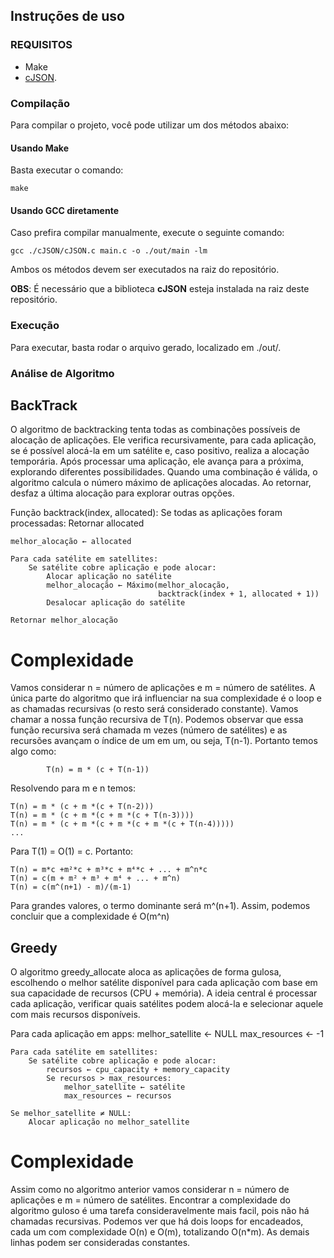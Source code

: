 ## Instruções de uso

### REQUISITOS
- Make
- [cJSON](https://github.com/DaveGamble/cJSON).

### Compilação
Para compilar o projeto, você pode utilizar um dos métodos abaixo:

#### Usando Make
Basta executar o comando:
```
make
```
#### Usando GCC diretamente
Caso prefira compilar manualmente, execute o seguinte comando:
```
gcc ./cJSON/cJSON.c main.c -o ./out/main -lm
```
Ambos os métodos devem ser executados na raiz do repositório.

**OBS**: É necessário que a biblioteca **cJSON** esteja instalada na raiz deste repositório.

### Execução

Para executar, basta rodar o arquivo gerado, localizado em ./out/.

### Análise de Algoritmo

## BackTrack

O algoritmo de backtracking tenta todas as combinações possíveis de alocação de aplicações. Ele verifica recursivamente, para cada aplicação, se é possível alocá-la em um satélite e, caso positivo, realiza a alocação temporária. Após processar uma aplicação, ele avança para a próxima, explorando diferentes possibilidades. Quando uma combinação é válida, o algoritmo calcula o número máximo de aplicações alocadas. Ao retornar, desfaz a última alocação para explorar outras opções.

Função backtrack(index, allocated):
    Se todas as aplicações foram processadas:
        Retornar allocated

    melhor_alocação ← allocated

    Para cada satélite em satellites:
        Se satélite cobre aplicação e pode alocar:
            Alocar aplicação no satélite
            melhor_alocação ← Máximo(melhor_alocação, 
                                     backtrack(index + 1, allocated + 1))
            Desalocar aplicação do satélite

    Retornar melhor_alocação

# Complexidade

Vamos considerar n = número de aplicações e m = número de satélites. A única parte do algoritmo que irá influenciar na sua complexidade é o loop e as chamadas recursivas (o resto será considerado constante).
Vamos chamar a nossa função recursiva de T(n). Podemos observar que essa função recursiva será chamada m vezes (número de satélites) e as recursões avançam o índice de um em um, ou seja, T(n-1). Portanto temos algo como:

            T(n) = m * (c + T(n-1))

Resolvendo para m e n temos:

    T(n) = m * (c + m *(c + T(n-2)))
    T(n) = m * (c + m *(c + m *(c + T(n-3))))
    T(n) = m * (c + m *(c + m *(c + m *(c + T(n-4)))))
    ...

Para T(1) = O(1) = c. Portanto:

    T(n) = m*c +m²*c + m³*c + m⁴*c + ... + m^n*c
    T(n) = c(m + m² + m³ + m⁴ + ... + m^n)
    T(n) = c(m^(n+1) - m)/(m-1)

Para grandes valores, o termo dominante será m^(n+1). Assim, podemos concluir que a complexidade é O(m^n)

## Greedy

O algoritmo greedy_allocate aloca as aplicações de forma gulosa, escolhendo o melhor satélite disponível para cada aplicação com base em sua capacidade de recursos (CPU + memória). A ideia central é processar cada aplicação, verificar quais satélites podem alocá-la e selecionar aquele com mais recursos disponíveis.

Para cada aplicação em apps:
    melhor_satellite ← NULL
    max_resources ← -1

    Para cada satélite em satellites:
        Se satélite cobre aplicação e pode alocar:
            recursos ← cpu_capacity + memory_capacity
            Se recursos > max_resources:
                melhor_satellite ← satélite
                max_resources ← recursos

    Se melhor_satellite ≠ NULL:
        Alocar aplicação no melhor_satellite

# Complexidade

Assim como no algoritmo anterior vamos considerar n = número de aplicações e m = número de satélites.
Encontrar a complexidade do algoritmo guloso é uma tarefa consideravelmente mais facil, pois não há chamadas recursivas.
Podemos ver que há dois loops for encadeados, cada um com complexidade  O(n) e O(m), totalizando O(n*m). As demais linhas podem ser consideradas constantes.